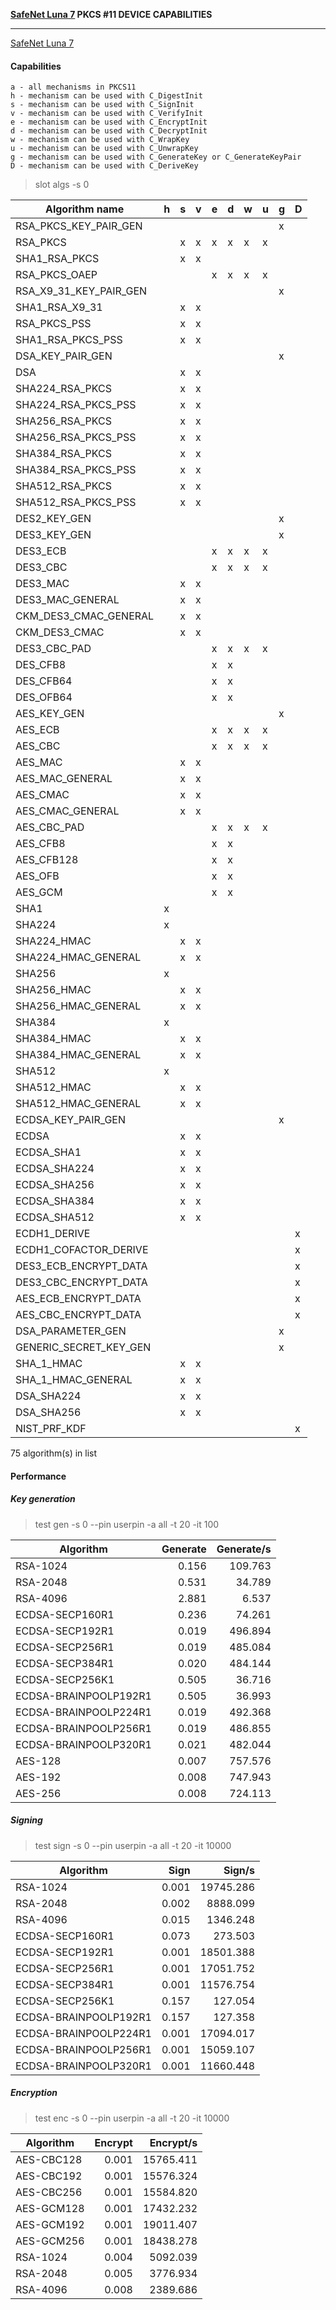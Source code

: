 **[SafeNet Luna 7](http://www.safenet-inc.com/data-encryption/hardware-security-modules-hsms/luna-hsms-key-management/luna-G5-usb-attached-hsm/) PKCS #11 DEVICE CAPABILITIES**

---
[SafeNet Luna 7](http://www.safenet-inc.com/data-encryption/hardware-security-modules-hsms/luna-hsms-key-management/luna-G5-usb-attached-hsm/)

#### Capabilities

    a - all mechanisms in PKCS11
    h - mechanism can be used with C_DigestInit
    s - mechanism can be used with C_SignInit
    v - mechanism can be used with C_VerifyInit
    e - mechanism can be used with C_EncryptInit
    d - mechanism can be used with C_DecryptInit
    w - mechanism can be used with C_WrapKey
    u - mechanism can be used with C_UnwrapKey
    g - mechanism can be used with C_GenerateKey or C_GenerateKeyPair
    D - mechanism can be used with C_DeriveKey

> slot algs -s 0

| Algorithm name            | h | s | v | e | d | w | u | g | D |
|---------------------------|---|---|---|---|---|---|---|---|---|
| RSA_PKCS_KEY_PAIR_GEN     |   |   |   |   |   |   |   | x |   |
| RSA_PKCS                  |   | x | x | x | x | x | x |   |   |
| SHA1_RSA_PKCS             |   | x | x |   |   |   |   |   |   |
| RSA_PKCS_OAEP             |   |   |   | x | x | x | x |   |   |
| RSA_X9_31_KEY_PAIR_GEN    |   |   |   |   |   |   |   | x |   |
| SHA1_RSA_X9_31            |   | x | x |   |   |   |   |   |   |
| RSA_PKCS_PSS              |   | x | x |   |   |   |   |   |   |
| SHA1_RSA_PKCS_PSS         |   | x | x |   |   |   |   |   |   |
| DSA_KEY_PAIR_GEN          |   |   |   |   |   |   |   | x |   |
| DSA                       |   | x | x |   |   |   |   |   |   |
| SHA224_RSA_PKCS           |   | x | x |   |   |   |   |   |   |
| SHA224_RSA_PKCS_PSS       |   | x | x |   |   |   |   |   |   |
| SHA256_RSA_PKCS           |   | x | x |   |   |   |   |   |   |
| SHA256_RSA_PKCS_PSS       |   | x | x |   |   |   |   |   |   |
| SHA384_RSA_PKCS           |   | x | x |   |   |   |   |   |   |
| SHA384_RSA_PKCS_PSS       |   | x | x |   |   |   |   |   |   |
| SHA512_RSA_PKCS           |   | x | x |   |   |   |   |   |   |
| SHA512_RSA_PKCS_PSS       |   | x | x |   |   |   |   |   |   |
| DES2_KEY_GEN              |   |   |   |   |   |   |   | x |   |
| DES3_KEY_GEN              |   |   |   |   |   |   |   | x |   |
| DES3_ECB                  |   |   |   | x | x | x | x |   |   |
| DES3_CBC                  |   |   |   | x | x | x | x |   |   |
| DES3_MAC                  |   | x | x |   |   |   |   |   |   |
| DES3_MAC_GENERAL          |   | x | x |   |   |   |   |   |   |
| CKM_DES3_CMAC_GENERAL     |   | x | x |   |   |   |   |   |   |
| CKM_DES3_CMAC             |   | x | x |   |   |   |   |   |   |
| DES3_CBC_PAD              |   |   |   | x | x | x | x |   |   |
| DES_CFB8                  |   |   |   | x | x |   |   |   |   |
| DES_CFB64                 |   |   |   | x | x |   |   |   |   |
| DES_OFB64                 |   |   |   | x | x |   |   |   |   |
| AES_KEY_GEN               |   |   |   |   |   |   |   | x |   |
| AES_ECB                   |   |   |   | x | x | x | x |   |   |
| AES_CBC                   |   |   |   | x | x | x | x |   |   |
| AES_MAC                   |   | x | x |   |   |   |   |   |   |
| AES_MAC_GENERAL           |   | x | x |   |   |   |   |   |   |
| AES_CMAC                  |   | x | x |   |   |   |   |   |   |
| AES_CMAC_GENERAL          |   | x | x |   |   |   |   |   |   |
| AES_CBC_PAD               |   |   |   | x | x | x | x |   |   |
| AES_CFB8                  |   |   |   | x | x |   |   |   |   |
| AES_CFB128                |   |   |   | x | x |   |   |   |   |
| AES_OFB                   |   |   |   | x | x |   |   |   |   |
| AES_GCM                   |   |   |   | x | x |   |   |   |   |
| SHA1                      | x |   |   |   |   |   |   |   |   |
| SHA224                    | x |   |   |   |   |   |   |   |   |
| SHA224_HMAC               |   | x | x |   |   |   |   |   |   |
| SHA224_HMAC_GENERAL       |   | x | x |   |   |   |   |   |   |
| SHA256                    | x |   |   |   |   |   |   |   |   |
| SHA256_HMAC               |   | x | x |   |   |   |   |   |   |
| SHA256_HMAC_GENERAL       |   | x | x |   |   |   |   |   |   |
| SHA384                    | x |   |   |   |   |   |   |   |   |
| SHA384_HMAC               |   | x | x |   |   |   |   |   |   |
| SHA384_HMAC_GENERAL       |   | x | x |   |   |   |   |   |   |
| SHA512                    | x |   |   |   |   |   |   |   |   |
| SHA512_HMAC               |   | x | x |   |   |   |   |   |   |
| SHA512_HMAC_GENERAL       |   | x | x |   |   |   |   |   |   |
| ECDSA_KEY_PAIR_GEN        |   |   |   |   |   |   |   | x |   |
| ECDSA                     |   | x | x |   |   |   |   |   |   |
| ECDSA_SHA1                |   | x | x |   |   |   |   |   |   |
| ECDSA_SHA224              |   | x | x |   |   |   |   |   |   |
| ECDSA_SHA256              |   | x | x |   |   |   |   |   |   |
| ECDSA_SHA384              |   | x | x |   |   |   |   |   |   |
| ECDSA_SHA512              |   | x | x |   |   |   |   |   |   |
| ECDH1_DERIVE              |   |   |   |   |   |   |   |   | x |
| ECDH1_COFACTOR_DERIVE     |   |   |   |   |   |   |   |   | x |
| DES3_ECB_ENCRYPT_DATA     |   |   |   |   |   |   |   |   | x |
| DES3_CBC_ENCRYPT_DATA     |   |   |   |   |   |   |   |   | x |
| AES_ECB_ENCRYPT_DATA      |   |   |   |   |   |   |   |   | x |
| AES_CBC_ENCRYPT_DATA      |   |   |   |   |   |   |   |   | x |
| DSA_PARAMETER_GEN         |   |   |   |   |   |   |   | x |   |
| GENERIC_SECRET_KEY_GEN    |   |   |   |   |   |   |   | x |   |
| SHA_1_HMAC                |   | x | x |   |   |   |   |   |   |
| SHA_1_HMAC_GENERAL        |   | x | x |   |   |   |   |   |   |
| DSA_SHA224                |   | x | x |   |   |   |   |   |   |
| DSA_SHA256                |   | x | x |   |   |   |   |   |   |
| NIST_PRF_KDF              |   |   |   |   |   |   |   |   | x |

75 algorithm(s) in list

#### Performance
##### Key generation

> test gen -s 0 --pin userpin -a all -t 20 -it 100

| Algorithm                 | Generate | Generate/s |
|---------------------------|---------:|-----------:|
| RSA-1024                  |    0.156 |    109.763 |
| RSA-2048                  |    0.531 |     34.789 |
| RSA-4096                  |    2.881 |      6.537 |
| ECDSA-SECP160R1           |    0.236 |     74.261 |
| ECDSA-SECP192R1           |    0.019 |    496.894 |
| ECDSA-SECP256R1           |    0.019 |    485.084 |
| ECDSA-SECP384R1           |    0.020 |    484.144 |
| ECDSA-SECP256K1           |    0.505 |     36.716 |
| ECDSA-BRAINPOOLP192R1     |    0.505 |     36.993 |
| ECDSA-BRAINPOOLP224R1     |    0.019 |    492.368 |
| ECDSA-BRAINPOOLP256R1     |    0.019 |    486.855 |
| ECDSA-BRAINPOOLP320R1     |    0.021 |    482.044 |
| AES-128                   |    0.007 |    757.576 |
| AES-192                   |    0.008 |    747.943 |
| AES-256                   |    0.008 |    724.113 |


##### Signing

> test sign -s 0 --pin userpin -a all -t 20 -it 10000

| Algorithm                 |       Sign |     Sign/s |
|---------------------------|-----------:|-----------:|
| RSA-1024                  |      0.001 |  19745.286 |
| RSA-2048                  |      0.002 |   8888.099 |
| RSA-4096                  |      0.015 |   1346.248 |
| ECDSA-SECP160R1           |      0.073 |    273.503 |
| ECDSA-SECP192R1           |      0.001 |  18501.388 |
| ECDSA-SECP256R1           |      0.001 |  17051.752 |
| ECDSA-SECP384R1           |      0.001 |  11576.754 |
| ECDSA-SECP256K1           |      0.157 |    127.054 |
| ECDSA-BRAINPOOLP192R1     |      0.157 |    127.358 |
| ECDSA-BRAINPOOLP224R1     |      0.001 |  17094.017 |
| ECDSA-BRAINPOOLP256R1     |      0.001 |  15059.107 |
| ECDSA-BRAINPOOLP320R1     |      0.001 |  11660.448 |

##### Encryption

> test enc -s 0 --pin userpin -a all -t 20 -it 10000

| Algorithm                 |    Encrypt |  Encrypt/s |
|---------------------------|-----------:|-----------:|
| AES-CBC128                |      0.001 |  15765.411 |
| AES-CBC192                |      0.001 |  15576.324 |
| AES-CBC256                |      0.001 |  15584.820 |
| AES-GCM128                |      0.001 |  17432.232 |
| AES-GCM192                |      0.001 |  19011.407 |
| AES-GCM256                |      0.001 |  18438.278 |
| RSA-1024                  |      0.004 |   5092.039 |
| RSA-2048                  |      0.005 |   3776.934 |
| RSA-4096                  |      0.008 |   2389.686 |
